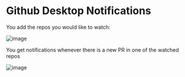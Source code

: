 # Github Desktop Notifications

You add the repos you would like to watch:

![image](https://github.com/ashajjar/GithubNotificationApp/assets/2855050/211a4611-ac80-45eb-a421-0ef25a09d020)

You get notifications whenever there is a new PR in one of the watched repos

![image](https://github.com/ashajjar/GithubNotificationApp/assets/2855050/de469da1-f13a-4d85-b066-eaf4da92e513)
